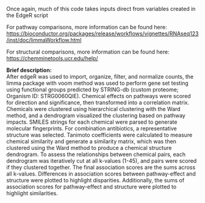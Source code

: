 Once again, much of this code takes inputs direct from variables created in the EdgeR script

For pathway comparisons, more information can be found here: https://bioconductor.org/packages/release/workflows/vignettes/RNAseq123/inst/doc/limmaWorkflow.html  
  
For structural comparisons, more information can be found here: https://chemminetools.ucr.edu/help/ 

**Brief description:**  
After edgeR was used to import, organize, filter, and normalize counts, the limma package with voom method was used to perform gene set testing using functional groups predicted by STRING-db (custom proteome; Organism ID: STRG0060QIE). Chemical effects on pathways were scored for direction and significance, then transformed into a correlation matrix. Chemicals were clustered using hierarchical clustering with the Ward method, and a dendrogram visualized the clustering based on pathway impacts.
SMILES strings for each chemical were parsed to generate molecular fingerprints. For combination antibiotics, a representative structure was selected. Tanimoto coefficients were calculated to measure chemical similarity and generate a similarity matrix, which was then clustered using the Ward method to produce a chemical structure dendrogram.
To assess the relationships between chemical pairs, each dendrogram was iteratively cut at all k-values (1-45), and pairs were scored if they clustered together. The final association scores are the sums across all k-values. Differences in association scores between pathway-effect and structure were plotted to highlight disparities. Additionally, the sums of association scores for pathway-effect and structure were plotted to highlight similarities.

